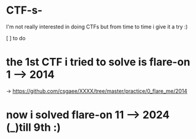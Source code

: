 # CTF-s-
I'm not really interested in doing CTFs but from time to time i give it a try :)


[ ] to do
# the 1st CTF i tried to solve is flare-on 1 --> 2014

-> https://github.com/csgaee/XXXX/tree/master/practice/0_flare_me/2014

# now i solved flare-on 11 --> 2024  (_)till 9th :)